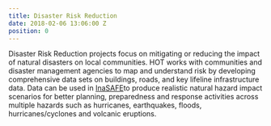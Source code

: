 ```yaml
---
title: Disaster Risk Reduction
date: 2018-02-06 13:06:00 Z
position: 0
---
```


Disaster Risk Reduction projects focus on mitigating or reducing the impact of natural disasters on local communities. HOT works with communities and disaster management agencies to map and understand risk by developing comprehensive data sets on buildings, roads, and key lifeline infrastructure data. Data can be used in [InaSAFE](http://inasafe.org/)to produce realistic natural hazard impact scenarios for better planning, preparedness and response activities across multiple hazards such as hurricanes, earthquakes, floods, hurricanes/cyclones and volcanic eruptions. 